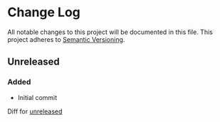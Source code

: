 # Change Log
All notable changes to this project will be documented in this file.
This project adheres to [Semantic Versioning](http://semver.org/).

## Unreleased

### Added
- Initial commit

Diff for [unreleased]

[unreleased]: https://github.com/quantum-elixir/quantum-swarm